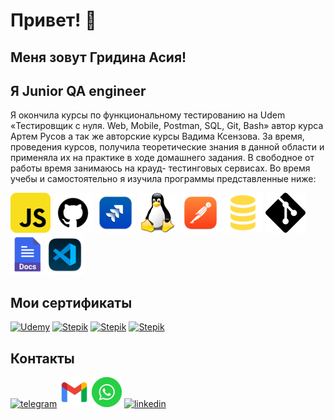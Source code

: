 # Привет! 👋
## Меня зовут Гридина Асия!
## Я Junior QA engineer

 Я окончила курсы по функциональному тестированию на Udem «Тестировщик с нуля. Web, Mobile, Postman, SQL, Git, Bash» автор курса Артем Русов а так же авторские курсы Вадима Ксензова. За время, проведения курсов, получила теоретические знания в данной области и применяла их на практике в ходе домашнего задания. В свободное от работы время занимаюсь на крауд- тестинговых сервисах. Во время учебы и самостоятельно я изучила программы представленные ниже:

![javascript](javascript_icon_130900.png) ![Git](github_git_icon_145985.png) ![Jira](jira_cloud_macos_bigsur_icon_190051.png) ![Linux](linux_penguin_animal_9362.png) ![Postman](postman_macos_bigsur_icon_189815.png) ![SQL](file_type_sql_icon_130152.png) ![Git_Bash](vc-git_icon-icons.com_50729.png) ![GoogleDocs](docs_google_icon_196688.png) ![VSC](microsoft_visual_studio_code_alt_macos_bigsur_icon_189952.png)

## Мои сертификаты

[![Udemy](https://play-lh.googleusercontent.com/dsCkmJE2Fa8IjyXERAcwc5YeQ8_NvbZ4_OI8LgqyjILpXUfS5YhEcnAMajKPrZI-og=w256)](https://www.udemy.com/certificate/UC-047ac45b-1b19-4864-838f-b54deb48a59b/)    [![Stepik](https://stepik.org/media/cache/images/courses/63054/cover_foIuz1t/6bc976a3abd69e9e3e5163a5973a8ccf.jpg)](https://stepik.org/cert/1552900) [![Stepik](https://cdn.stepik.net/media/cache/images/courses/118842/cover_x2YzVV6/2a18da44712d1902fd71901ab7860555.jpeg)](https://stepik.org/cert/2402437) [![Stepik](https://cdn.stepik.net/media/cache/images/courses/171826/cover_mP3R4eC/ae23c34d73db525d45c4293264a349c5.png)](https://stepik.org/cert/2401583) 


## Контакты

[![telegram](https://a.deviantart.net/avatars/t/o/tomazzo.png?6)](t.me/Asiya_Gridina)  [![почта](gmail_new_logo_icon_159149.png)](gridinaasia@gmail.com) [![WhatsApp](1490889687-whats-app_82529.png)](https://wa.me/79818085833) [![linkedin](https://www.truvisibility.com/wp-content/uploads/in.png)](https://www.linkedin.com/in/asiyagridina/)
